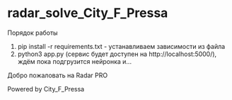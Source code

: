 # radar_solve_City_F_Pressa

Порядок работы
1. pip install -r requirements.txt - устанавливаем зависимости из файла
2. python3 app.py (сервис будет доступен на http://localhost:5000/), ждём пока подгрузится нейронка и... 

Добро пожаловать на Radar PRO


Powered by City_F_Pressa
